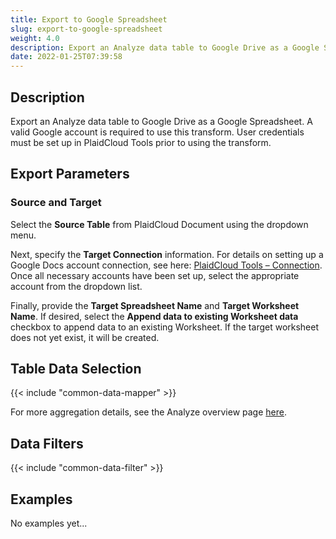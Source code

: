 ```yaml
---
title: Export to Google Spreadsheet
slug: export-to-google-spreadsheet
weight: 4.0
description: Export an Analyze data table to Google Drive as a Google Spreadsheet
date: 2022-01-25T07:39:58
---
```


## Description


Export an Analyze data table to Google Drive as a Google Spreadsheet. A valid Google account is required to use this transform. User credentials must be set up in PlaidCloud Tools prior to using the transform.



## Export Parameters


### Source and Target


Select the **Source Table** from PlaidCloud Document using the dropdown menu.



Next, specify the **Target Connection** information. For details on setting up a Google Docs account connection, see here: [PlaidCloud Tools – Connection](/docs/tools/data-connections). Once all necessary accounts have been set up, select the appropriate account from the dropdown list.



Finally, provide the **Target Spreadsheet Name** and **Target Worksheet Name**. If desired, select the **Append data to existing Worksheet data** checkbox to append data to an existing Worksheet. If the target worksheet does not yet exist, it will be created.



## Table Data Selection

{{< include "common-data-mapper" >}}




For more aggregation details, see the Analyze overview page [here](/docs/workflow-steps/common/aggregation).



## Data Filters


{{< include "common-data-filter" >}}



## Examples

No examples yet...
